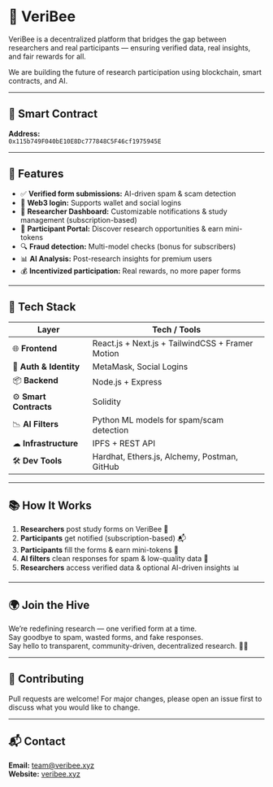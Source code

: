 # 🐝 VeriBee

VeriBee is a decentralized platform that bridges the gap between researchers and real participants — ensuring verified data, real insights, and fair rewards for all.

We are building the future of research participation using blockchain, smart contracts, and AI.

---

## 📄 Smart Contract

**Address:**  
`0x115b749F040bE10E8Dc777848C5F46cf1975945E`

---

## 🚀 Features

- ✅ **Verified form submissions:** AI-driven spam & scam detection  
- 🔗 **Web3 login:** Supports wallet and social logins  
- 🧪 **Researcher Dashboard:** Customizable notifications & study management (subscription-based)  
- 🎯 **Participant Portal:** Discover research opportunities & earn mini-tokens  
- 🔍 **Fraud detection:** Multi-model checks (bonus for subscribers)  
- 📊 **AI Analysis:** Post-research insights for premium users  
- 💰 **Incentivized participation:** Real rewards, no more paper forms  

---

## 🧠 Tech Stack

| Layer               | Tech / Tools                                             |
|---------------------|----------------------------------------------------------|
| 🌐 **Frontend**      | React.js + Next.js + TailwindCSS + Framer Motion        |
| 🔐 **Auth & Identity** | MetaMask, Social Logins                                |
| 📦 **Backend**       | Node.js + Express                                       |
| ⚙ **Smart Contracts**| Solidity                                                |
| 📉 **AI Filters**    | Python ML models for spam/scam detection               |
| ☁ **Infrastructure** | IPFS + REST API                                         |
| 🛠 **Dev Tools**     | Hardhat, Ethers.js, Alchemy, Postman, GitHub            |

---

## 📚 How It Works

1. **Researchers** post study forms on VeriBee 🧪  
2. **Participants** get notified (subscription-based) 📬  
3. **Participants** fill the forms & earn mini-tokens 🎁  
4. **AI filters** clean responses for spam & low-quality data 🧠  
5. **Researchers** access verified data & optional AI-driven insights 📊  

---

## 🌍 Join the Hive

We’re redefining research — one verified form at a time.  
Say goodbye to spam, wasted forms, and fake responses.  
Say hello to transparent, community-driven, decentralized research. 🐝💛

---

## 🤝 Contributing

Pull requests are welcome! For major changes, please open an issue first to discuss what you would like to change.

---

## 📬 Contact

**Email:** team@veribee.xyz  
**Website:** [veribee.xyz](https://veribee.xyz)

